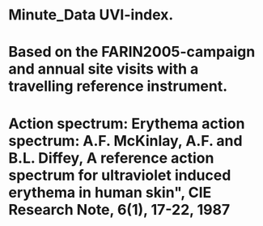 # Minute_Data UVI-index.
# Based on the FARIN2005-campaign and annual site visits with a travelling reference instrument.
# Action spectrum: Erythema action spectrum: A.F. McKinlay, A.F. and B.L. Diffey, A reference action spectrum for ultraviolet induced erythema in human skin", CIE Research Note, 6(1), 17-22, 1987


